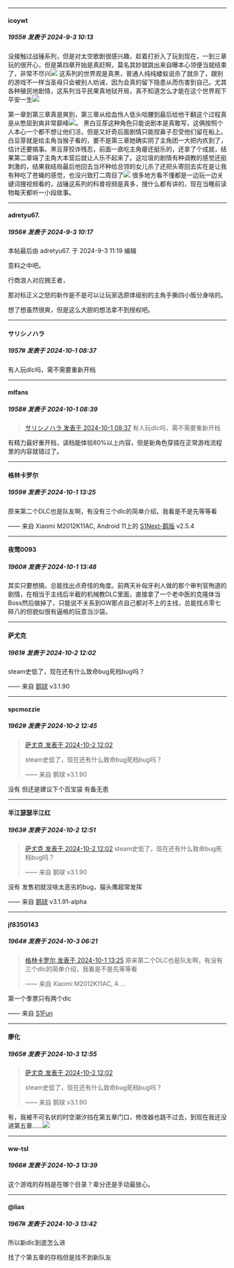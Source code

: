 ﻿
*****

####  icoywt  
##### 1955#       发表于 2024-9-3 10:13

没接触过战锤系列，但是对太空歌剧很感兴趣，趁着打折入了玩到现在，一到三章玩的很开心，但是第四章开始是真赶啊，莫名其妙就跳出来自曝本心领便当就结束了，非常不尽兴<img src="https://static.saraba1st.com/image/smiley/face2017/015.png" referrerpolicy="no-referrer">
这系列的世界观是真黑，普通人纯纯蝼蚁说杀了就杀了，跟别的游戏不一样当圣母只会被别人劝诫，因为会真的留下隐患从而伤害到自己。尤其各种殖民地剧情，这系列当平民果真地狱开局，真不知道怎么才能在这个世界观下平安一生<img src="https://static.saraba1st.com/image/smiley/face2017/018.png" referrerpolicy="no-referrer">

第一章到第三章真是爽到，第三章从给血怜人低头哈腰到最后给他干翻这个过程真是从憋屈到爽非常巅峰<img src="https://static.saraba1st.com/image/smiley/face2017/018.png" referrerpolicy="no-referrer">。
黑白豆芽这种角色只能说剧本是真敢写，这俩按照个人本心一个都不想让他们活，但是又好奇后面剧情只能捏鼻子忍受他们留在船上。白豆芽就是给主角当猴子看的，要不是第三章她确实阴了主角团一大把内疚到了，估计还要搞事。黑豆芽狡诈残忍，前面一直吃主角瘪还挺乐的，还拿了个成就，结果第二章端了主角大本营后就让人乐不起来了。这垃圾的剧情有种调教的感觉还挺刺激的，结果我结局最后他回去当坏种给总领的女儿杀了还把头寄回去实在是让我有种吃了苍蝇的感觉，也没兴致打二周目了<img src="https://static.saraba1st.com/image/smiley/face2017/015.png" referrerpolicy="no-referrer">
很多地方看不懂都是一边玩一边关键词搜视频看的，战锤这系列的科普视频是真多，搜什么都有讲的，现在当睡前读物每天都听一小段故事。

*****

####  adretyu67.  
##### 1956#       发表于 2024-9-3 10:17

 本帖最后由 adretyu67. 于 2024-9-3 11:19 编辑 

意料之中吧。

行商浪人对应拥王者，

那对标正义之怒的新作是不是可以让玩家选原体级别的主角手撕四小贩分身啥的。

想了想虽然很爽，但是这么大胆的想法拿不到授权吧。

*****

####  サリシノハラ  
##### 1957#       发表于 2024-10-1 08:37

有人玩dlc吗，需不需要重新开档

*****

####  mlfans  
##### 1958#       发表于 2024-10-1 08:39

<blockquote><a href="httphttps://bbs.saraba1st.com/2b/forum.php?mod=redirect&amp;goto=findpost&amp;pid=66352828&amp;ptid=2071702" target="_blank">サリシノハラ 发表于 2024-10-1 08:37</a>
有人玩dlc吗，需不需要重新开档</blockquote>
有精力最好重开档，读档能体验80%以上内容，但是新角色穿插在正常游戏流程里的内容就错过了。


*****

####  格林卡罗尔  
##### 1959#       发表于 2024-10-1 13:25

原来第二个DLC也是队友啊，有没有三个dlc的简单介绍，我看是不是先等等看

—— 来自 Xiaomi M2012K11AC, Android 11上的 [S1Next-鹅版](https://github.com/ykrank/S1-Next/releases) v2.5.4

*****

####  夜莺0093  
##### 1960#       发表于 2024-10-1 13:48

其实只要想搞，总能找出点奇怪的角度。前两天补匈牙利人做的那个审判官殉道的剧情，在相当于主线后半截的机械教DLC里面，直接拿了一个老中医的克隆体当Boss然后做掉了，只能说不关系到GW那点自己都对不上的主线，总能找点零七碎八的但貌似很有逼格的玩意当沙袋。


*****

####  萨尤克  
##### 1961#       发表于 2024-10-2 12:02

steam史低了，现在还有什么致命bug死档bug吗？

—— 来自 [鹅球](https://www.pgyer.com/GcUxKd4w) v3.1.90


*****

####  spcmozzie  
##### 1962#       发表于 2024-10-2 12:45

<blockquote><a href="httphttps://bbs.saraba1st.com/2b/forum.php?mod=redirect&amp;goto=findpost&amp;pid=66360625&amp;ptid=2071702" target="_blank">萨尤克 发表于 2024-10-2 12:02</a>

steam史低了，现在还有什么致命bug死档bug吗？

—— 来自 鹅球 v3.1.90</blockquote>
没有 但还是建议下个百宝袋 有备无患

*****

####  半江瑟瑟半江红  
##### 1963#       发表于 2024-10-2 12:51

<blockquote><a href="httphttps://bbs.saraba1st.com/2b/forum.php?mod=redirect&amp;goto=findpost&amp;pid=66360625&amp;ptid=2071702" target="_blank">萨尤克 发表于 2024-10-2 12:02</a>
steam史低了，现在还有什么致命bug死档bug吗？

—— 来自 鹅球 v3.1.90</blockquote>
没有
发售初就没啥太恶劣的bug，猫头鹰超常发挥

—— 来自 [鹅球](https://www.pgyer.com/xfPejhuq) v3.1.91-alpha

*****

####  jf8350143  
##### 1964#       发表于 2024-10-3 06:21

<blockquote><a href="httphttps://bbs.saraba1st.com/2b/forum.php?mod=redirect&amp;goto=findpost&amp;pid=66354518&amp;ptid=2071702" target="_blank">格林卡罗尔 发表于 2024-10-1 13:25</a>
原来第二个DLC也是队友啊，有没有三个dlc的简单介绍，我看是不是先等等看

—— 来自 Xiaomi M2012K11AC, A ...</blockquote>
第一个季票只有两个dlc

—— 来自 [S1Fun](https://s1fun.koalcat.com)


*****

####  廖化  
##### 1965#       发表于 2024-10-3 12:55

<blockquote><a href="httphttps://bbs.saraba1st.com/2b/forum.php?mod=redirect&amp;goto=findpost&amp;pid=66360625&amp;ptid=2071702" target="_blank">萨尤克 发表于 2024-10-2 12:02</a>

steam史低了，现在还有什么致命bug死档bug吗？

—— 来自 鹅球 v3.1.90</blockquote>
有，我被不可名状的时空潮汐挡在第五章门口，修改器也跳不过去，到现在我还没进第五章……<img src="https://static.saraba1st.com/image/smiley/face2017/148.png" referrerpolicy="no-referrer">

*****

####  ww-tsl  
##### 1966#       发表于 2024-10-3 13:39

这个游戏的存档是在哪个目录？辈分还是手动最放心。

*****

####  @lias  
##### 1967#       发表于 2024-10-3 13:42

所以新dlc到底怎么进

找了个第五章的存档但是找不到新队友

